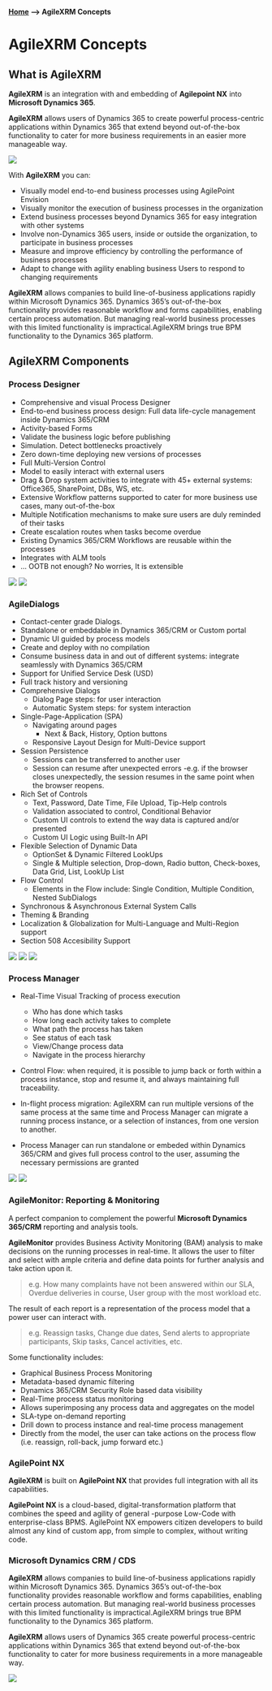 ﻿__[Home](/) --> AgileXRM Concepts__

# AgileXRM Concepts

## What is AgileXRM

**AgileXRM** is an integration with and embedding of **Agilepoint NX** into **Microsoft Dynamics 365**.

**AgileXRM** allows users of Dynamics 365 to create powerful process-centric applications
within Dynamics 365 that extend beyond out-of-the-box functionality to cater for
more business requirements in an easier more manageable way.

![](media/AgileXRM_Concepts_01.png)

With **AgileXRM** you can:

- Visually model end-to-end business processes using AgilePoint Envision
- Visually monitor the execution of business processes in the organization
- Extend business processes beyond Dynamics 365 for easy integration with other systems
- Involve non-Dynamics 365 users, inside or outside the organization, to participate in business processes
- Measure and improve efficiency by controlling the performance of business processes
- Adapt to change with agility enabling business Users to respond to changing requirements

**AgileXRM** allows companies to build line-of-business
applications rapidly within Microsoft Dynamics 365.
Dynamics 365’s out-of-the-box functionality provides
reasonable workflow and forms capabilities, enabling
certain process automation. But managing real-world
business processes with this limited functionality
is impractical.AgileXRM brings true BPM functionality
to the Dynamics 365 platform.

## AgileXRM Components


### Process Designer
- Comprehensive and visual Process Designer
- End-to-end business process design: Full data life-cycle management inside Dynamics 365/CRM
- Activity-based Forms
- Validate the business logic before publishing
- Simulation. Detect bottlenecks proactively
- Zero down-time deploying new versions of processes
- Full Multi-Version Control
- Model to easily interact with external users
- Drag & Drop system activities to integrate with 45+ external systems: Office365, SharePoint, DBs, WS, etc.
- Extensive Workflow patterns supported to cater for more business use cases, many out-of-the-box
- Multiple Notification mechanisms to make sure users are duly reminded of their tasks
- Create escalation routes when tasks become overdue
- Existing Dynamics 365/CRM Workflows are reusable within the processes
- Integrates with ALM tools
- ... OOTB not enough? No worries, It is extensible

![](media/AgileXRM_Concepts_02.png)
![](media/AgileXRM_Concepts_03.png)

### AgileDialogs
- Contact-center grade Dialogs.
- Standalone or embeddable in Dynamics 365/CRM or Custom portal
- Dynamic UI guided by process models
- Create and deploy with no compilation
- Consume business data in and out of different systems: integrate seamlessly with Dynamics 365/CRM
- Support for Unified Service Desk (USD)
- Full track history and versioning
- Comprehensive Dialogs
  - Dialog Page steps: for user interaction
  - Automatic System steps: for system interaction
- Single-Page-Application (SPA)
  - Navigating around pages
    - Next & Back, History, Option buttons
  - Responsive Layout Design for Multi-Device support
- Session Persistence
  - Sessions can be transferred to another user
  - Session can resume after unexpected errors -e.g. if the browser closes unexpectedly, the session resumes in the same point when the browser reopens. 
- Rich Set of Controls 
  - Text, Password, Date Time, File Upload, Tip-Help controls
  - Validation associated to control, Conditional Behavior
  - Custom UI controls to extend the way data is captured and/or presented
  - Custom UI Logic using Built-In API
- Flexible Selection of Dynamic Data
  - OptionSet & Dynamic Filtered LookUps
  - Single & Multiple selection, Drop-down, Radio button, Check-boxes, Data Grid, List, LookUp List
- Flow Control
  - Elements in the Flow include: Single Condition, Multiple Condition, Nested SubDialogs 
- Synchronous & Asynchronous External System Calls
- Theming & Branding
- Localization & Globalization for Multi-Language and Multi-Region support
- Section 508 Accesibility Support

![](media/AgileXRM_Concepts_04.png)
![](media/AgileXRM_Concepts_05.png)
![](media/AgileXRM_Concepts_06.png)

### Process Manager

- Real-Time Visual Tracking of process execution 
  - Who has done which tasks
  - How long each activity takes to complete
  - What path the process has taken
  - See status of each task
  - View/Change process data
  - Navigate in the process hierarchy
 

- Control Flow: when required, it is possible to jump back or forth within a process instance, stop and resume it, and always maintaining full traceability.  
- In-flight process migration: AgileXRM can run multiple versions of the same process at the same time and Process Manager can migrate a running process instance, or a selection of instances, from one version to another. 
- Process Manager can run standalone or embeded within Dynamics 365/CRM and gives full process control to the user, assuming the necessary permissions are granted

![](media/AgileXRM_Concepts_07.png)
![](media/AgileXRM_Concepts_08.png)

### AgileMonitor: Reporting & Monitoring

A perfect companion to complement the powerful **Microsoft Dynamics 365/CRM** reporting and analysis tools.

**AgileMonitor** provides Business Activity Monitoring (BAM) analysis to make decisions on the running processes in real-time. It allows the user to filter and select with ample criteria and define data points for further analysis and take action upon it.

> e.g. How many complaints have not been answered within our  SLA, Overdue deliveries in course, User group with the most workload etc.

The result of each report is a representation of the process model that a power user can interact with.

> e.g. Reassign tasks, Change due dates, Send alerts to appropriate participants, Skip tasks, Cancel activities, etc.  

Some functionality includes: 
- Graphical Business Process Monitoring
- Metadata-based dynamic filtering
- Dynamics 365/CRM Security Role based data visibility
- Real-Time process status monitoring
- Allows superimposing any process data and aggregates on the model
- SLA-type on-demand reporting
- Drill down to process instance and real-time process management
- Directly from the model, the user can take actions on the process flow (i.e. reassign, roll-back, jump forward etc.)

### AgilePoint NX

**AgileXRM** is built on **AgilePoint NX** that provides full integration with all its capabilities.

**AgilePoint NX** is a cloud-based, digital-transformation
platform that combines the speed and agility of general
-purpose Low-Code with enterprise-class BPMS.
AgilePoint NX empowers citizen developers to build
almost any kind of custom app, from simple to
complex, without writing code.

### Microsoft Dynamics CRM / CDS

**AgileXRM** allows companies to build line-of-business
applications rapidly within Microsoft Dynamics 365.
Dynamics 365’s out-of-the-box functionality provides
reasonable workflow and forms capabilities, enabling
certain process automation. But managing real-world
business processes with this limited functionality
is impractical.AgileXRM brings true BPM functionality
to the Dynamics 365 platform.

**AgileXRM** allows users of Dynamics 365 create powerful process-centric applications within Dynamics 365 that extend beyond out-of-the-box functionality to cater for more business requirements in a more manageable way.

![](media/AgileXRM_Concepts_90.png)